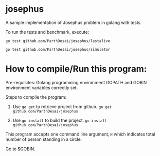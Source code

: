 # josephus
A sample implementation of Josephus problem in golang with tests.

To run the tests and benchmark, execute:

`go test github.com/ParthDesai/josephus/lastalive`

`go test github.com/ParthDesai/josephus/simulator`

# How to compile/Run this program:

Pre-requisites:
Golang programming environment
GOPATH and GOBIN environment variables correctly set.

Steps to compile the program:
1. Use `go get` to retrieve project from github.
`go get github.com/ParthDesai/josephus`

2. Use `go install` to build the project.
`go install github.com/ParthDesai/josephus`


This program accepts one command line argument, `N` which indicates
total number of person standing in a circle.

Go to $GOBIN.





